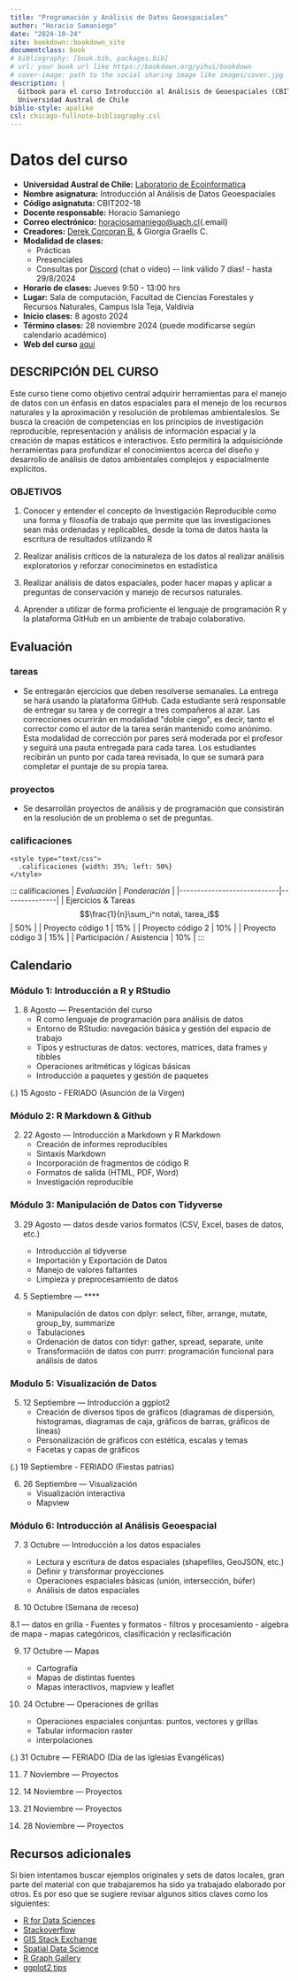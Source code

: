 ```yaml
---
title: "Programación y Análisis de Datos Geoespaciales"
author: "Horacio Samaniego"
date: "2024-10-24"
site: bookdown::bookdown_site
documentclass: book
# bibliography: [book.bib, packages.bib]
# url: your book url like https://bookdown.org/yihui/bookdown
# cover-image: path to the social sharing image like images/cover.jpg
description: |
  Gitbook para el curso Introducción al Análisis de Geoespaciales (CBIT202),
  Universidad Austral de Chile
biblio-style: apalike
csl: chicago-fullnote-bibliography.csl
---
```





# Datos del curso

-   **Universidad Austral de Chile:** [Laboratorio de Ecoinformatica](http://www.ecoinformatica.cl)
-   **Nombre asignatura:** Introducción al Análisis de Datos Geoespaciales
-   **Código asignatuta:** CBIT202-18   
-   **Docente responsable:** Horacio Samaniego
-   **Correo electrónico:** [horaciosamaniego\@uach.cl](mailto:horaciosamaniego@uach.cl){.email}
-   **Creadores:** [Derek Corcoran B.](https://derek-corcoran-barrios.github.io/) & Giorgia Graells C.
-   **Modalidad de clases:**
    -   Prácticas
    -   Presenciales
    -   Consultas por [Discord](https://discord.gg/CQPepwS4) (chat o video) -- link válido 7 días! - hasta 29/8/2024
-   **Horario de clases:** Jueves 9:50 - 13:00 hrs
-   **Lugar:** Sala de computación, Facultad de Ciencias Forestales y Recursos Naturales, Campus Isla Teja, Valdivia
-   **Inicio clases:** 8 agosto 2024
-   **Término clases:** 28 noviembre 2024 (puede modificarse según calendario académico)
-   **Web del curso** [aqui](https://cbit202-18-analisis-de-datos-geo.github.io/CBIT202_libro/)

## DESCRIPCIÓN DEL CURSO

Este curso tiene como objetivo central adquirir herramientas para el manejo de datos con un énfasis en datos espaciales para el menejo de los recursos naturales y la aproximación y resolución de problemas ambientaleslos. Se busca la creación de competencias en los principios de investigación reproducible, representación y análisis de información espacial y la creación de mapas estáticos e interactivos. Esto permitirá la adquisiciónde herramientas para profundizar el conocimientos acerca del diseño y desarrollo de análisis de datos ambientales complejos y espacialmente explícitos.

### OBJETIVOS

1.  Conocer y entender el concepto de Investigación Reproducible como una forma y filosofía de trabajo que permite que las investigaciones sean más ordenadas y replicables, desde la toma de datos hasta la escritura de resultados utilizando R

2.  Realizar análisis críticos de la naturaleza de los datos al realizar análisis exploratorios y reforzar conociminetos en estadística

3.  Realizar análisis de datos espaciales, poder hacer mapas y aplicar a preguntas de conservación y manejo de recursos naturales.

4.  Aprender a utilizar de forma proficiente el lenguaje de programación R y la plataforma GitHub en un ambiente de trabajo colaborativo.

## Evaluación

### tareas
-   Se entregarán ejercicios que deben resolverse semanales. La entrega se hará usando la plataforma GitHub. Cada estudiante será responsable de entregar su tarea y de corregir a tres compañeros al azar. Las correcciones ocurrirán en modalidad "doble ciego", es decir, tanto el corrector como el autor de la tarea serán mantenido como anónimo. Esta modalidad de corrección por pares será moderada por el profesor y seguirá una pauta entregada para cada tarea. Los estudiantes recibirán un punto por cada tarea revisada, lo que se sumará para completar el puntaje de su propia tarea. 

### proyectos
-   Se desarrollán proyectos de análisis y de programación que consistirán en la resolución de un problema o set de preguntas.

### calificaciones
```{=html}
<style type="text/css">
  .calificaciones {width: 35%; left: 50%}
</style>
```
::: calificaciones
| *Evaluación*               | *Ponderación* |
|----------------------------|---------------|
| Ejercicios \& Tareas  $$\frac{1}{n}\sum_i^n nota\, tarea_i$$       | 50%           |
| Proyecto código 1           | 15%           |
| Proyecto código 2           | 10%           |
| Proyecto código 3           | 15%           |
| Participación / Asistencia | 10%            |
:::

## Calendario

### Módulo 1: Introducción a R y RStudio

1. 8 Agosto — Presentación del curso
    - R como lenguaje de programación para análisis de datos
    - Entorno de RStudio: navegación básica y gestión del espacio de trabajo
    - Tipos y estructuras de datos: vectores, matrices, data frames y tibbles
    - Operaciones aritméticas y lógicas básicas
    - Introducción a paquetes y gestión de paquetes
  
(.) 15 Agosto - FERIADO (Asunción de la Virgen) 

### Módulo 2: R Markdown \& Github

2.  22 Agosto — Introducción a Markdown y R Markdown
    - Creación de informes reproducibles
    - Sintaxis Markdown
    - Incorporación de fragmentos de código R
    - Formatos de salida (HTML, PDF, Word)
    - Investigación reproducible

### Módulo 3: Manipulación de Datos con Tidyverse

3. 29 Agosto — datos desde varios formatos (CSV, Excel, bases de datos, etc.)
    - Introducción al tidyverse
    - Importación y Exportación de Datos
    - Manejo de valores faltantes
    - Limpieza y preprocesamiento de datos

4. 5 Septiembre  — ****
    - Manipulación de datos con dplyr: select, filter, arrange, mutate, group_by, summarize
    - Tabulaciones
    - Ordenación de datos con tidyr: gather, spread, separate, unite
    - Transformación de datos con purrr: programación funcional para análisis de datos

### Modulo 5: Visualización de Datos

5. 12 Septiembre — Introducción a ggplot2
    - Creación de diversos tipos de gráficos (diagramas de dispersión, histogramas, diagramas de caja, gráficos de barras, gráficos de líneas)
    - Personalización de gráficos con estética, escalas y temas
    - Facetas y capas de gráficos
    

(.) 19 Septiembre - FERIADO (Fiestas patrias)

6. 26 Septiembre — Visualización 
    - Visualización interactiva
    - Mapview
    

### Módulo 6: Introducción al Análisis Geoespacial

7. 3 Octubre — Introducción a los datos espaciales

   - Lectura y escritura de datos espaciales (shapefiles, GeoJSON, etc.)
   - Definir y transformar proyecciones
   - Operaciones espaciales básicas (unión, intersección, búfer)
   - Análisis de datos espaciales

8. 10 Octubre (Semana de receso)


8.1 — datos en grilla
    - Fuentes y formatos
    - filtros y procesamiento
    - algebra de mapa
    - mapas categóricos, clasificación y reclasificación

9.  17 Octubre — Mapas
    - Cartografía
    - Mapas de distintas fuentes
    - Mapas interactivos, mapview y leaflet
  
10. 24 Octubre — Operaciones de grillas
    - Operaciones espaciales conjuntas: puntos, vectores y grillas
    - Tabular informacion raster
    - interpolaciones

(.) 31 Octubre — FERIADO (Día de las Iglesias Evangélicas)

11. 7 Noviembre — Proyectos

12. 14 Noviembre — Proyectos

13. 21 Noviembre — Proyectos

14. 28 Noviembre — Proyectos



## Recursos adicionales

Si bien intentamos buscar ejemplos originales y sets de datos locales, gran parte del material con que trabajaremos ha sido ya 
trabajado  elaborado por otros. Es por eso que se sugiere revisar algunos sitios claves como los siguientes:

- [R for Data Sciences](https://r4ds.hadley.nz)
- [Stackoverflow](https://stackoverflow.com/)
- [GIS Stack Exchange](https://gis.stackexchange.com/)
- [Spatial Data Science](https://rspatial.org/index.html)
- [R Graph Gallery](https://r-graph-gallery.com/)
- [ggplot2 tips](https://www.cedricscherer.com/2019/08/05/a-ggplot2-tutorial-for-beautiful-plotting-in-r/)



